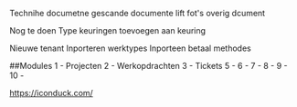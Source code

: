 Technihe documetne
gescande documente
lift fot's
overig dcument


Nog te doen 
Type keuringen toevoegen aan keuring


Nieuwe tenant
Inporteren werktypes
Inporteen betaal methodes


##Modules
1  - Projecten
2  - Werkopdrachten
3  - Tickets 
5  - 
6  - 
7  - 
8  - 
9  - 
10 -

https://iconduck.com/
